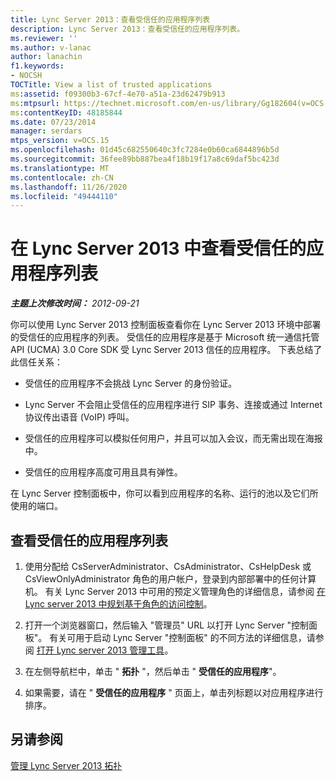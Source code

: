 ```yaml
---
title: Lync Server 2013：查看受信任的应用程序列表
description: Lync Server 2013：查看受信任的应用程序列表。
ms.reviewer: ''
ms.author: v-lanac
author: lanachin
f1.keywords:
- NOCSH
TOCTitle: View a list of trusted applications
ms:assetid: f09300b3-67cf-4e70-a51a-23d62479b913
ms:mtpsurl: https://technet.microsoft.com/en-us/library/Gg182604(v=OCS.15)
ms:contentKeyID: 48185844
ms.date: 07/23/2014
manager: serdars
mtps_version: v=OCS.15
ms.openlocfilehash: 01d45c682550640c3fc7284e0b60ca6844896b5d
ms.sourcegitcommit: 36fee89bb887bea4f18b19f17a8c69daf5bc423d
ms.translationtype: MT
ms.contentlocale: zh-CN
ms.lasthandoff: 11/26/2020
ms.locfileid: "49444110"
---
```

# <a name="view-a-list-of-trusted-applications-in-lync-server-2013"></a>在 Lync Server 2013 中查看受信任的应用程序列表

<div data-xmlns="http://www.w3.org/1999/xhtml">

<div class="topic" data-xmlns="http://www.w3.org/1999/xhtml" data-msxsl="urn:schemas-microsoft-com:xslt" data-cs="https://msdn.microsoft.com/">

<div data-asp="https://msdn2.microsoft.com/asp">



</div>

<div id="mainSection">

<div id="mainBody">

<span> </span>

_**主题上次修改时间：** 2012-09-21_

你可以使用 Lync Server 2013 控制面板查看你在 Lync Server 2013 环境中部署的受信任的应用程序的列表。 受信任的应用程序是基于 Microsoft 统一通信托管 API (UCMA) 3.0 Core SDK 受 Lync Server 2013 信任的应用程序。 下表总结了此信任关系：

  - 受信任的应用程序不会挑战 Lync Server 的身份验证。

  - Lync Server 不会阻止受信任的应用程序进行 SIP 事务、连接或通过 Internet 协议传出语音 (VoIP) 呼叫。

  - 受信任的应用程序可以模拟任何用户，并且可以加入会议，而无需出现在海报中。

  - 受信任的应用程序高度可用且具有弹性。

在 Lync Server 控制面板中，你可以看到应用程序的名称、运行的池以及它们所使用的端口。

<div>

## <a name="to-view-a-list-of-trusted-applications"></a>查看受信任的应用程序列表

1.  使用分配给 CsServerAdministrator、CsAdministrator、CsHelpDesk 或 CsViewOnlyAdministrator 角色的用户帐户，登录到内部部署中的任何计算机。 有关 Lync Server 2013 中可用的预定义管理角色的详细信息，请参阅 [在 Lync server 2013 中规划基于角色的访问控制](lync-server-2013-planning-for-role-based-access-control.md)。

2.  打开一个浏览器窗口，然后输入 "管理员" URL 以打开 Lync Server "控制面板"。 有关可用于启动 Lync Server "控制面板" 的不同方法的详细信息，请参阅 [打开 Lync server 2013 管理工具](lync-server-2013-open-lync-server-administrative-tools.md)。

3.  在左侧导航栏中，单击 " **拓扑** "，然后单击 " **受信任的应用程序**"。

4.  如果需要，请在 " **受信任的应用程序** " 页面上，单击列标题以对应用程序进行排序。

</div>

<div>

## <a name="see-also"></a>另请参阅


[管理 Lync Server 2013 拓扑](lync-server-2013-managing-the-lync-server-topology.md)  
  

</div>

</div>

<span> </span>

</div>

</div>

</div>

